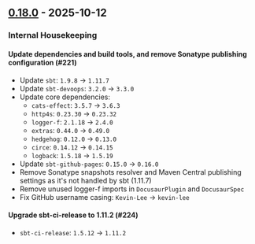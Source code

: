 ## [0.18.0](https://github.com/kevin-lee/sbt-docusaur/issues?q=is%3Aissue%20is%3Aclosed%20milestone%3Am24) - 2025-10-12

### Internal Housekeeping
#### Update dependencies and build tools, and remove Sonatype publishing configuration (#221)

- Update `sbt`: `1.9.8` -> `1.11.7`
- Update `sbt-devoops`: `3.2.0` -> `3.3.0`
- Update core dependencies:
  - `cats-effect`: `3.5.7` -> `3.6.3`
  - `http4s`: `0.23.30` -> `0.23.32`
  - `logger-f`: `2.1.18` -> `2.4.0`
  - `extras`: `0.44.0` -> `0.49.0`
  - `hedgehog`: `0.12.0` -> `0.13.0`
  - `circe`: `0.14.12` -> `0.14.15`
  - `logback`: `1.5.18` -> `1.5.19`
- Update `sbt-github-pages`: `0.15.0` -> `0.16.0`
- Remove Sonatype snapshots resolver and Maven Central publishing settings as it's not handled by sbt (1.11.7)
- Remove unused logger-f imports in `DocusaurPlugin` and `DocusaurSpec`
- Fix GitHub username casing: `Kevin-Lee` -> `kevin-lee`

#### Upgrade sbt-ci-release to 1.11.2 (#224)
- `sbt-ci-release`: `1.5.12` -> `1.11.2`
